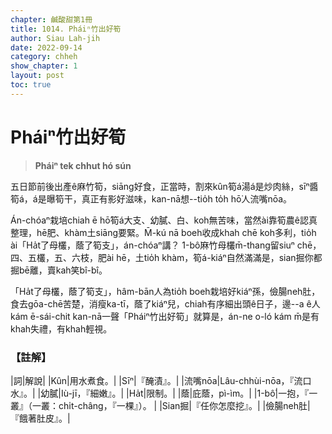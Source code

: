 ```yaml
---
chapter: 鹹酸甜第1冊
title: 1014. Pháiⁿ竹出好筍
author: Siau Lah-jih
date: 2022-09-14
category: chheh
show_chapter: 1
layout: post
toc: true
---
```

  

# Pháiⁿ竹出好筍
>**Pháiⁿ tek chhut hó sún**
 
五日節前後出產ê麻竹筍，siāng好食，正當時，割來kûn筍á湯á是炒肉絲，sīⁿ醬筍á，á是曝筍干，真正有影好滋味，kan-nā想--tio̍h to̍h hō͘人流嘴nōa。

Án-chóaⁿ栽培chiah ē hō͘筍á大支、幼膩、白、koh無苦味，當然ài靠筍農ê認真整理，hē肥、khàm土siāng要緊。M̄-kú nā boeh收成khah chē koh多利，tio̍h ài「Ha̍t了母欉，蔭了筍支」，án-chóaⁿ講？ 1-bô͘麻竹母欉m̄-thang留siuⁿ chē，四、五欉，五、六枝，肥ài hē，土tio̍h khàm，筍á-kiáⁿ自然滿滿是，sian掘你都掘bē離，賣kah笑bî-bî。

「Ha̍t了母欉，蔭了筍支」，hâm-bān人為tio̍h boeh栽培好kiáⁿ孫，儉腸neh肚，食去gōa-chē苦楚，消瘦ka-tī，蔭了kiáⁿ兒，chiah有序細出頭ê日子，邊--a ê人kám ē-sái-chit kan-nā一聲「Pháiⁿ竹出好筍」就算是，án-ne o-ló kám m̄是有khah失禮，有khah輕視。


### 【註解】

|詞|解說|
|Kûn|用水煮食。|
|Sīⁿ|『醃漬』。|
|流嘴nōa|Lâu-chhùi-nōa，『流口水』。|
|幼膩|Iù-jī，『細嫩』。|
|Ha̍t|限制。|
|蔭|庇蔭，pì-ìm。|
|1-bô͘|一抱，『一叢』（一叢：chi̍t-châng，『一棵』）。 |
|Sian掘|『任你怎麼挖』。|
|儉腸neh肚|『餓著肚皮』。|
